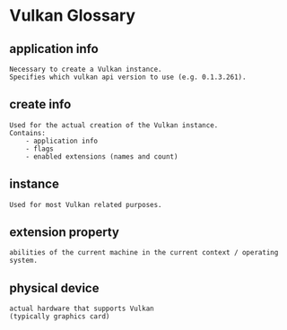 # Vulkan Glossary

## application info

```
Necessary to create a Vulkan instance.
Specifies which vulkan api version to use (e.g. 0.1.3.261).
```

## create info

```
Used for the actual creation of the Vulkan instance.
Contains:
    - application info
    - flags
    - enabled extensions (names and count)
```

## instance

```
Used for most Vulkan related purposes.
```

## extension property

```
abilities of the current machine in the current context / operating system.
```

## physical device

```
actual hardware that supports Vulkan
(typically graphics card)
```
